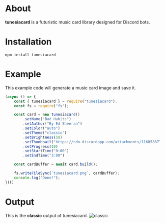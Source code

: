 # __About__
**tunesiacard** is a futuristic music card library designed for Discord bots.

# __Installation__
```
npm install tunesiacard
```

# __Example__
This example code will generate a music card image and save it.
```js
(async () => {
    const { tunesiacard } = require("tunesiacard");
    const fs = require("fs");

    const card = new tunesiacard()
        .setName("Bad Habits")
        .setAuthor("By Ed Sheeran")
        .setColor("auto")
        .setTheme("classic")
        .setBrightness(50)
        .setThumbnail("https://cdn.discordapp.com/attachments/1168583777036017825/1168921841767817347/tunesia.png")
        .setProgress(10)
        .setStartTime("0:00")
        .setEndTime("3:00")

    const cardBuffer = await card.build();

    fs.writeFileSync(`tunesiacard.png`, cardBuffer);
    console.log("Done!");
})()
```

# __Output__
This is the **classic** output of tunesiacard.
![classic](https://cdn.discordapp.com/attachments/1168583777036017825/1168921841767817347/tunesia.png)